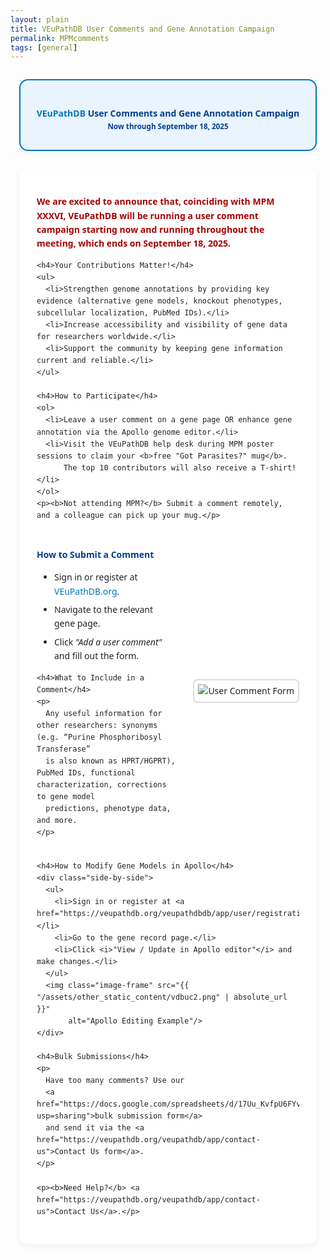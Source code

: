 ```yaml
---
layout: plain
title: VEuPathDB User Comments and Gene Annotation Campaign
permalink: MPMcomments
tags: [general]
---
```

<style>
  /* Scope ONLY typography so we don’t override global site header */
  .static-content {
    font-family: system-ui, -apple-system, sans-serif;
    line-height: 1.6;
    color: #222;
    max-width: 900px;
    margin: 2em auto;
    padding: 0 1em;
  }

  .static-content h1,
  .static-content h2,
  .static-content h3,
  .static-content h4 {
    font-weight: 600;
    color: #023e8a;
    margin-top: 1.5em;
    margin-bottom: 0.5em;
  }

  .static-content p {
    margin: 1em 0;
  }

  .static-content a {
    color: #0077b6;
    text-decoration: none;
  }

  .static-content a:hover,
  .static-content a:focus {
    text-decoration: underline;
  }

  /* Boxed title */
  .static-content .centered-title {
    border: 2px solid #0077b6;
    border-radius: 1em;
    text-align: center;
    background: #eaf4ff;
    padding: 1.5em;
    margin-bottom: 2em;
    box-shadow: 0 4px 8px rgba(0,0,0,0.05);
  }

  .static-content .workshop {
    background: #fff;
    padding: 2em;
    border-radius: 1em;
    box-shadow: 0 4px 12px rgba(0,0,0,0.05);
  }

  /* Lists */
  .static-content ul,
  .static-content ol {
    margin-left: 1.5em;
    padding-left: 0.5em;
  }

  .static-content li {
    margin: 0.5em 0;
  }

  /* Highlighted Paragraph */
  .static-content .highlight {
    color: #a60000;
    font-weight: 600;
  }

  /* Images */
  .static-content .image-frame {
    border: 2px solid #ddd;
    border-radius: 0.5em;
    padding: 6px;
    background: #fff;
    display: block;
    max-width: 100%;
    height: auto;
  }

  /* Flex side-by-side layout */
  .static-content .side-by-side {
  display: flex;
  align-items: center;
  gap: 2em;
  margin: 1.5em 0;
}

.static-content .side-by-side .text-block {
  flex: 1; /* take all available space */
}

.static-content .side-by-side .image-block {
  flex-shrink: 0;
}

.static-content .side-by-side img {
  max-width: 350px;  /* adjust size here */
  height: auto;
}

/* Responsive: stack on mobile */
@media (max-width: 700px) {
  .static-content .side-by-side {
    flex-direction: column;
  }
  .static-content .side-by-side img {
    max-width: 100%;
    margin: 1em auto;
  }
}

  /* Responsive stacking */
  @media (max-width: 700px) {
    .static-content .side-by-side {
      flex-direction: column;
    }
    .static-content .side-by-side img {
      max-width: 100%;
      margin: 1em auto;
    }
  }
</style>

<div class="static-content">
  <div class="centered-title">     
    <h4>
      <a href="https://veupathdb.org">VEuPathDB</a> User Comments and Gene Annotation Campaign  
      <br><small>Now through September 18, 2025</small>
    </h4>
  </div>

  <div class="workshop">
    <p class="highlight">
      We are excited to announce that, coinciding with MPM XXXVI, VEuPathDB will be running a user comment campaign starting now and running throughout the meeting, which ends on September 18, 2025.
    </p>
    
    <h4>Your Contributions Matter!</h4>
    <ul>
      <li>Strengthen genome annotations by providing key evidence (alternative gene models, knockout phenotypes, subcellular localization, PubMed IDs).</li>
      <li>Increase accessibility and visibility of gene data for researchers worldwide.</li>
      <li>Support the community by keeping gene information current and reliable.</li>
    </ul>

    <h4>How to Participate</h4>
    <ol>
      <li>Leave a user comment on a gene page OR enhance gene annotation via the Apollo genome editor.</li>
      <li>Visit the VEuPathDB help desk during MPM poster sessions to claim your <b>free "Got Parasites?" mug</b>.  
          The top 10 contributors will also receive a T-shirt!</li>
    </ol>
    <p><b>Not attending MPM?</b> Submit a comment remotely, and a colleague can pick up your mug.</p>

    
<div class="side-by-side">
  <div class="text-block">
  <h4>How to Submit a Comment</h4>
    <ul>
      <li>Sign in or register at 
        <a href="https://veupathdb.org/veupathdbdb/app/user/registration">VEuPathDB.org</a>.
      </li>
      <li>Navigate to the relevant gene page.</li>
      <li>Click <i>"Add a user comment"</i> and fill out the form.</li>
    </ul>

    <h4>What to Include in a Comment</h4>
    <p>
      Any useful information for other researchers: synonyms (e.g. “Purine Phosphoribosyl Transferase” 
      is also known as HPRT/HGPRT), PubMed IDs, functional characterization, corrections to gene model 
      predictions, phenotype data, and more.
    </p>
  </div>

  <div class="image-block">
    <img class="image-frame" 
         src="{{ "/assets/other_static_content/vdbuc1.png" | absolute_url }}" 
         alt="User Comment Form"/>
  </div>
</div>

    <h4>How to Modify Gene Models in Apollo</h4>
    <div class="side-by-side">
      <ul>
        <li>Sign in or register at <a href="https://veupathdb.org/veupathdbdb/app/user/registration">VEuPathDB.org</a>.</li>
        <li>Go to the gene record page.</li>
        <li>Click <i>"View / Update in Apollo editor"</i> and make changes.</li>
      </ul>
      <img class="image-frame" src="{{ "/assets/other_static_content/vdbuc2.png" | absolute_url }}" 
           alt="Apollo Editing Example"/>
    </div>
  
    <h4>Bulk Submissions</h4>
    <p>
      Have too many comments? Use our 
      <a href="https://docs.google.com/spreadsheets/d/17Uu_KvfpU6FYvL0ftA7zSt1fK7OinDRZp6Dng_RPH7Y/edit?usp=sharing">bulk submission form</a>  
      and send it via the <a href="https://veupathdb.org/veupathdb/app/contact-us">Contact Us form</a>.
    </p>
    
    <p><b>Need Help?</b> <a href="https://veupathdb.org/veupathdb/app/contact-us">Contact Us</a>.</p>
  </div>
</div>
